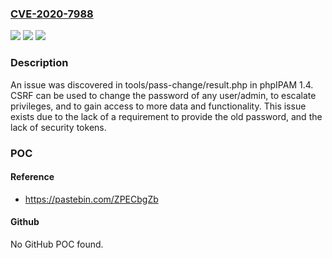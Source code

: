 ### [CVE-2020-7988](https://cve.mitre.org/cgi-bin/cvename.cgi?name=CVE-2020-7988)
![](https://img.shields.io/static/v1?label=Product&message=n%2Fa&color=blue)
![](https://img.shields.io/static/v1?label=Version&message=n%2Fa&color=blue)
![](https://img.shields.io/static/v1?label=Vulnerability&message=n%2Fa&color=brighgreen)

### Description

An issue was discovered in tools/pass-change/result.php in phpIPAM 1.4. CSRF can be used to change the password of any user/admin, to escalate privileges, and to gain access to more data and functionality. This issue exists due to the lack of a requirement to provide the old password, and the lack of security tokens.

### POC

#### Reference
- https://pastebin.com/ZPECbgZb

#### Github
No GitHub POC found.

